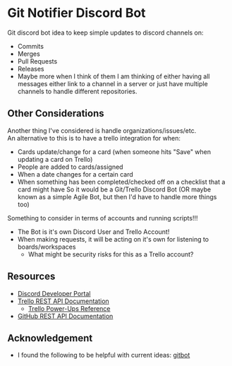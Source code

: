# Git Notifier Discord Bot
Git discord bot idea to keep simple updates to discord channels on:
* Commits
* Merges
* Pull Requests
* Releases
* Maybe more when I think of them
I am thinking of either having all messages either link to a channel in a server or just have multiple channels to handle different repositories.

## Other Considerations
Another thing I've considered is handle organizations/issues/etc.  
An alternative to this is to have a trello integration for when:
* Cards update/change for a card (when someone hits "Save" when updating a card on Trello)
* People are added to cards/assigned
* When a date changes for a certain card
* When something has been completed/checked off on a checklist that a card might have
So it would be a Git/Trello Discord Bot (OR maybe known as a simple Agile Bot, but then I'd have to handle more things too)

Something to consider in terms of accounts and running scripts!!!
* The Bot is it's own Discord User and Trello Account!
* When making requests, it will be acting on it's own for listening to boards/workspaces
    * What might be security risks for this as a Trello account?

## Resources
* [Discord Developer Portal](https://discord.com/developers/docs/intro)
* [Trello REST API Documentation](https://developer.atlassian.com/cloud/trello/rest/api-group-actions/#api-group-actions)
    * [Trello Power-Ups Reference](https://developer.atlassian.com/cloud/trello/power-ups/)
* [GitHub REST API Documentation](https://docs.github.com/en/rest)

## Acknowledgement
* I found the following to be helpful with current ideas: [gitbot](https://github.com/statch/gitbot)